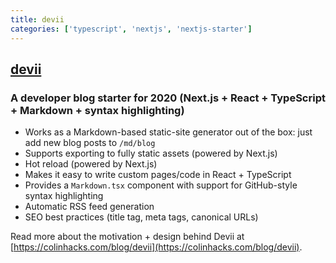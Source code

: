 ```yaml
---
title: devii
categories: ['typescript', 'nextjs', 'nextjs-starter']
---
```

## [devii](https://github.com/colinhacks/devii)

### A developer blog starter for 2020 (Next.js + React + TypeScript + Markdown + syntax highlighting)


- Works as a Markdown-based static-site generator out of the box: just add new blog posts to `/md/blog`
- Supports exporting to fully static assets (powered by Next.js)
- Hot reload (powered by Next.js)
- Makes it easy to write custom pages/code in React + TypeScript
- Provides a `Markdown.tsx` component with support for GitHub-style syntax highlighting
- Automatic RSS feed generation
- SEO best practices (title tag, meta tags, canonical URLs)

Read more about the motivation + design behind Devii at [https://colinhacks.com/blog/devii](https://colinhacks.com/blog/devii).

<!--
